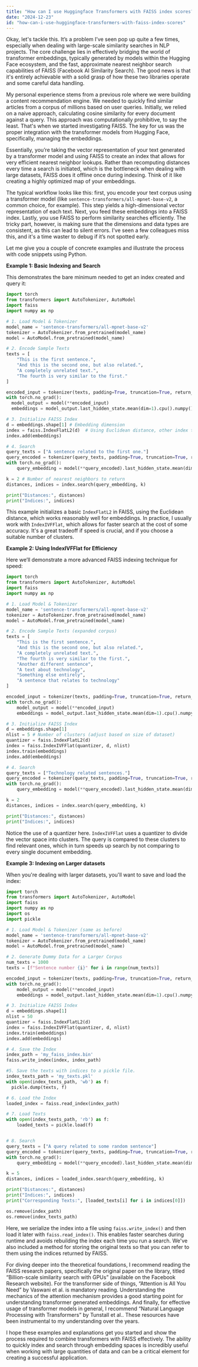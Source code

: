 ```yaml
---
title: "How can I use Huggingface Transformers with FAISS index scores?"
date: "2024-12-23"
id: "how-can-i-use-huggingface-transformers-with-faiss-index-scores"
---
```


Okay, let's tackle this. It’s a problem I’ve seen pop up quite a few times, especially when dealing with large-scale similarity searches in NLP projects. The core challenge lies in effectively bridging the world of transformer embeddings, typically generated by models within the Hugging Face ecosystem, and the fast, approximate nearest neighbor search capabilities of FAISS (Facebook AI Similarity Search). The good news is that it's entirely achievable with a solid grasp of how these two libraries operate and some careful data handling.

My personal experience stems from a previous role where we were building a content recommendation engine. We needed to quickly find similar articles from a corpus of millions based on user queries. Initially, we relied on a naive approach, calculating cosine similarity for every document against a query. This approach was computationally prohibitive, to say the least. That's when we started investigating FAISS. The key for us was the proper integration with the transformer models from Hugging Face, specifically, managing the embeddings.

Essentially, you’re taking the vector representation of your text generated by a transformer model and using FAISS to create an index that allows for very efficient nearest neighbor lookups. Rather than recomputing distances every time a search is initiated, which is the bottleneck when dealing with large datasets, FAISS does it offline once during indexing. Think of it like creating a highly optimized map of your embeddings.

The typical workflow looks like this: first, you encode your text corpus using a transformer model (like `sentence-transformers/all-mpnet-base-v2`, a common choice, for example). This step yields a high-dimensional vector representation of each text. Next, you feed these embeddings into a FAISS index. Lastly, you use FAISS to perform similarity searches efficiently. The tricky part, however, is making sure that the dimensions and data types are consistent, as this can lead to silent errors. I've seen a few colleagues miss this, and it's a time waster to debug if it’s not spotted early.

Let me give you a couple of concrete examples and illustrate the process with code snippets using Python.

**Example 1: Basic Indexing and Search**

This demonstrates the bare minimum needed to get an index created and query it:

```python
import torch
from transformers import AutoTokenizer, AutoModel
import faiss
import numpy as np

# 1. Load Model & Tokenizer
model_name = 'sentence-transformers/all-mpnet-base-v2'
tokenizer = AutoTokenizer.from_pretrained(model_name)
model = AutoModel.from_pretrained(model_name)

# 2. Encode Sample Texts
texts = [
    "This is the first sentence.",
    "And this is the second one, but also related.",
    "A completely unrelated text.",
    "The fourth is very similar to the first."
]

encoded_input = tokenizer(texts, padding=True, truncation=True, return_tensors='pt')
with torch.no_grad():
  model_output = model(**encoded_input)
  embeddings = model_output.last_hidden_state.mean(dim=1).cpu().numpy()

# 3. Initialize FAISS Index
d = embeddings.shape[1] # Embedding dimension
index = faiss.IndexFlatL2(d)  # Using Euclidean distance, other index types are available
index.add(embeddings)

# 4. Search
query_texts = ["A sentence related to the first one."]
query_encoded = tokenizer(query_texts, padding=True, truncation=True, return_tensors='pt')
with torch.no_grad():
    query_embedding = model(**query_encoded).last_hidden_state.mean(dim=1).cpu().numpy()

k = 2 # Number of nearest neighbors to return
distances, indices = index.search(query_embedding, k)

print("Distances:", distances)
print("Indices:", indices)
```

This example initializes a basic `IndexFlatL2` in FAISS, using the Euclidean distance, which works reasonably well for embeddings. In practice, I usually work with `IndexIVFFlat`, which allows for faster search at the cost of some accuracy. It's a great tradeoff if speed is crucial, and if you choose a suitable number of clusters.

**Example 2: Using IndexIVFFlat for Efficiency**

Here we’ll demonstrate a more advanced FAISS indexing technique for speed:

```python
import torch
from transformers import AutoTokenizer, AutoModel
import faiss
import numpy as np

# 1. Load Model & Tokenizer
model_name = 'sentence-transformers/all-mpnet-base-v2'
tokenizer = AutoTokenizer.from_pretrained(model_name)
model = AutoModel.from_pretrained(model_name)

# 2. Encode Sample Texts (expanded corpus)
texts = [
    "This is the first sentence.",
    "And this is the second one, but also related.",
    "A completely unrelated text.",
    "The fourth is very similar to the first.",
    "Another different sentence",
    "A text about technology",
    "Something else entirely",
    "A sentence that relates to technology"
]

encoded_input = tokenizer(texts, padding=True, truncation=True, return_tensors='pt')
with torch.no_grad():
    model_output = model(**encoded_input)
    embeddings = model_output.last_hidden_state.mean(dim=1).cpu().numpy()

# 3. Initialize FAISS Index
d = embeddings.shape[1]
nlist = 5 # Number of clusters (adjust based on size of dataset)
quantizer = faiss.IndexFlatL2(d)
index = faiss.IndexIVFFlat(quantizer, d, nlist)
index.train(embeddings)
index.add(embeddings)

# 4. Search
query_texts = ["Technology related sentences."]
query_encoded = tokenizer(query_texts, padding=True, truncation=True, return_tensors='pt')
with torch.no_grad():
    query_embedding = model(**query_encoded).last_hidden_state.mean(dim=1).cpu().numpy()

k = 2
distances, indices = index.search(query_embedding, k)

print("Distances:", distances)
print("Indices:", indices)
```

Notice the use of a quantizer here. `IndexIVFFlat` uses a quantizer to divide the vector space into clusters. The query is compared to these clusters to find relevant ones, which in turn speeds up search by not comparing to every single document embedding.

**Example 3: Indexing on Larger datasets**

When you're dealing with larger datasets, you'll want to save and load the index:

```python
import torch
from transformers import AutoTokenizer, AutoModel
import faiss
import numpy as np
import os
import pickle

# 1. Load Model & Tokenizer (same as before)
model_name = 'sentence-transformers/all-mpnet-base-v2'
tokenizer = AutoTokenizer.from_pretrained(model_name)
model = AutoModel.from_pretrained(model_name)

# 2. Generate Dummy Data for a Larger Corpus
num_texts = 1000
texts = [f"Sentence number {i}" for i in range(num_texts)]

encoded_input = tokenizer(texts, padding=True, truncation=True, return_tensors='pt')
with torch.no_grad():
    model_output = model(**encoded_input)
    embeddings = model_output.last_hidden_state.mean(dim=1).cpu().numpy()

# 3. Initialize FAISS Index
d = embeddings.shape[1]
nlist = 50
quantizer = faiss.IndexFlatL2(d)
index = faiss.IndexIVFFlat(quantizer, d, nlist)
index.train(embeddings)
index.add(embeddings)

# 4. Save the Index
index_path = 'my_faiss_index.bin'
faiss.write_index(index, index_path)

#5. Save the texts with indices to a pickle file.
index_texts_path = 'my_texts.pkl'
with open(index_texts_path, 'wb') as f:
  pickle.dump(texts, f)

# 6. Load the Index
loaded_index = faiss.read_index(index_path)

# 7. Load Texts
with open(index_texts_path, 'rb') as f:
    loaded_texts = pickle.load(f)


# 8. Search
query_texts = ["A query related to some random sentence"]
query_encoded = tokenizer(query_texts, padding=True, truncation=True, return_tensors='pt')
with torch.no_grad():
    query_embedding = model(**query_encoded).last_hidden_state.mean(dim=1).cpu().numpy()

k = 5
distances, indices = loaded_index.search(query_embedding, k)

print("Distances:", distances)
print("Indices:", indices)
print("Corresponding Texts:", [loaded_texts[i] for i in indices[0]])

os.remove(index_path)
os.remove(index_texts_path)
```

Here, we serialize the index into a file using `faiss.write_index()` and then load it later with `faiss.read_index()`. This enables faster searches during runtime and avoids rebuilding the index each time you run a search. We've also included a method for storing the original texts so that you can refer to them using the indices returned by FAISS.

For diving deeper into the theoretical foundations, I recommend reading the FAISS research papers, specifically the original paper on the library, titled “Billion-scale similarity search with GPUs” (available on the Facebook Research website). For the transformer side of things, “Attention is All You Need” by Vaswani et al. is mandatory reading. Understanding the mechanics of the attention mechanism provides a good starting point for understanding transformer generated embeddings. And finally, for effective usage of transformer models in general, I recommend “Natural Language Processing with Transformers” by Tunstall et al.. These resources have been instrumental to my understanding over the years.

I hope these examples and explanations get you started and show the process required to combine transformers with FAISS effectively. The ability to quickly index and search through embedding spaces is incredibly useful when working with large quantities of data and can be a critical element for creating a successful application.
